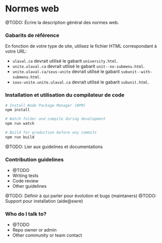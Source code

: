 # Normes web #
@TODO: Écrire la description général des normes web.

### Gabarits de référence ###
En fonction de votre type de site, utilisez le fichier HTML correspondant à votre URL:

* `ulaval.ca` devrait utilisé le gabarit `university.html`.
* `unite.ulaval.ca` devrait utilisé le gabarit `unit--no-submenu.html`.
* `unite.ulaval.ca/sous-unite` devrait utilisé le gabarit `subunit--with-submenu.html`.
* `sous-unite.unite.ulaval.ca` devrait utilisé le gabarit `subunit.html`.

### Installation et utilisation du compilateur de code ###
```bash
# Install Node Package Manager (NPM)
npm install

# Watch folder and compile during development
npm run watch

# Build for production before any commits
npm run build
```

@TODO: Lier aux guidelines et documentations
### Contribution guidelines ###

* @TODO
* Writing tests
* Code review
* Other guidelines


@TODO: Définir à qui parler pour évolution et bugs (maintaners)
@TODO: Support pour installation (aide@swre)
### Who do I talk to? ###

* @TODO
* Repo owner or admin
* Other community or team contact
